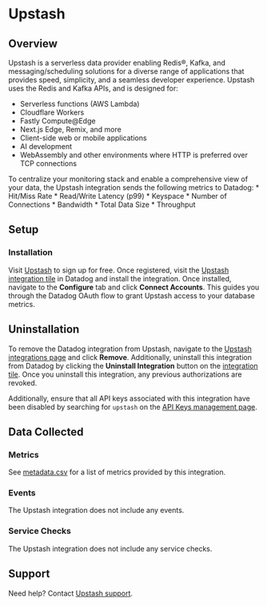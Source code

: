 # Upstash

## Overview

Upstash is a serverless data provider enabling Redis®, Kafka, and messaging/scheduling solutions for a diverse range of applications that provides speed, simplicity, and a seamless developer experience. Upstash uses the Redis and Kafka APIs, and is designed for:

* Serverless functions (AWS Lambda)
* Cloudflare Workers
* Fastly Compute@Edge
* Next.js Edge, Remix, and more
* Client-side web or mobile applications
* AI development
* WebAssembly and other environments where HTTP is preferred over TCP connections

To centralize your monitoring stack and enable a comprehensive view of your data, the Upstash integration sends the following metrics to Datadog:
    * Hit/Miss Rate
    * Read/Write Latency (p99)
    * Keyspace
    * Number of Connections
    * Bandwidth
    * Total Data Size
    * Throughput

## Setup

### Installation

Visit [Upstash][4] to sign up for free. Once registered, visit the [Upstash integration tile][5] in Datadog and install the integration. Once installed, navigate to the **Configure** tab and click **Connect Accounts**. This guides you through the Datadog OAuth flow to grant Upstash access to your database metrics.

## Uninstallation

To remove the Datadog integration from Upstash, navigate to the [Upstash integrations page][1] and click **Remove**. Additionally, uninstall this integration from Datadog by clicking the **Uninstall Integration** button on the [integration tile][5]. Once you uninstall this integration, any previous authorizations are revoked.

Additionally, ensure that all API keys associated with this integration have been disabled by searching for `upstash` on the [API Keys management page][3].

## Data Collected

### Metrics

See [metadata.csv][6] for a list of metrics provided by this integration.
### Events
The Upstash integration does not include any events.
 
### Service Checks

The Upstash integration does not include any service checks.

## Support
Need help? Contact [Upstash support][7].

[1]: https://console.upstash.com/integration/datadog
[2]: https://upstash.com
[3]: https://app.datadoghq.com/organization-settings/api-keys?filter=Upstash
[4]: https://upstash.com
[5]: https://app.datadoghq.com/integrations/upstash
[6]: https://github.com/DataDog/integrations-extras/blob/master/upstash/metadata.csv
[7]: mailto:support@upstash.com
